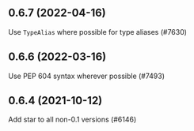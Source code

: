 ## 0.6.7 (2022-04-16)

Use `TypeAlias` where possible for type aliases (#7630)

## 0.6.6 (2022-03-16)

Use PEP 604 syntax wherever possible (#7493)

## 0.6.4 (2021-10-12)

Add star to all non-0.1 versions (#6146)

